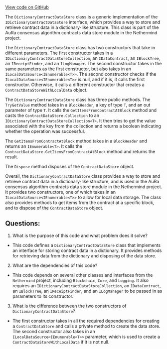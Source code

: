 [View code on GitHub](https://github.com/NethermindEth/nethermind/src/Nethermind/Nethermind.Consensus.AuRa/Contracts/DataStore/DictionaryContractDataStore.cs)

The `DictionaryContractDataStore` class is a generic implementation of the `IDictionaryContractDataStore` interface, which provides a way to store and retrieve contract data in a dictionary-like structure. This class is part of the AuRa consensus algorithm contracts data store module in the Nethermind project.

The `DictionaryContractDataStore` class has two constructors that take in different parameters. The first constructor takes in a `IDictionaryContractDataStoreCollection`, an `IDataContract`, an `IBlockTree`, an `IReceiptFinder`, and an `ILogManager`. The second constructor takes in the same parameters as the first constructor, but also takes in an `ILocalDataSource<IEnumerable<T>>`. The second constructor checks if the `ILocalDataSource<IEnumerable<T>>` is null, and if it is, it calls the first constructor. Otherwise, it calls a different constructor that creates a `ContractDataStoreWithLocalData` object.

The `DictionaryContractDataStore` class has three public methods. The `TryGetValue` method takes in a `BlockHeader`, a key of type `T`, and an out parameter of type `T`. It calls the `GetItemsFromContractAtBlock` method and casts the `ContractDataStore.Collection` to an `IDictionaryContractDataStoreCollection<T>`. It then tries to get the value associated with the key from the collection and returns a boolean indicating whether the operation was successful.

The `GetItemsFromContractAtBlock` method takes in a `BlockHeader` and returns an `IEnumerable<T>`. It calls the `ContractDataStore.GetItemsFromContractAtBlock` method and returns the result.

The `Dispose` method disposes of the `ContractDataStore` object.

Overall, the `DictionaryContractDataStore` class provides a way to store and retrieve contract data in a dictionary-like structure, and is used in the AuRa consensus algorithm contracts data store module in the Nethermind project. It provides two constructors, one of which takes in an `ILocalDataSource<IEnumerable<T>>` to allow for local data storage. The class also provides methods to get items from the contract at a specific block, and to dispose of the `ContractDataStore` object.
## Questions: 
 1. What is the purpose of this code and what problem does it solve?
- This code defines a `DictionaryContractDataStore` class that implements an interface for storing contract data in a dictionary. It provides methods for retrieving data from the dictionary and disposing of the data store.

2. What are the dependencies of this code?
- This code depends on several other classes and interfaces from the `Nethermind` project, including `Blockchain`, `Core`, and `Logging`. It also requires an `IDictionaryContractDataStoreCollection`, an `IDataContract`, an `IBlockTree`, an `IReceiptFinder`, and an `ILogManager` to be passed in as parameters to its constructor.

3. What is the difference between the two constructors of `DictionaryContractDataStore`?
- The first constructor takes in all the required dependencies for creating a `ContractDataStore` and calls a private method to create the data store. The second constructor also takes in an `ILocalDataSource<IEnumerable<T>>` parameter, which is used to create a `ContractDataStoreWithLocalData` if it is not null.
